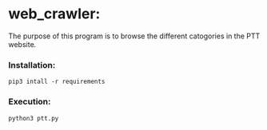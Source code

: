 # web_crawler:
The purpose of this program is to browse the different catogories in the PTT website.

### Installation:
```
pip3 intall -r requirements
```

### Execution:
```
python3 ptt.py
```
